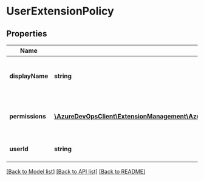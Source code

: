 # UserExtensionPolicy

## Properties
Name | Type | Description | Notes
------------ | ------------- | ------------- | -------------
**displayName** | **string** | User display name that this policy refers to | [optional] 
**permissions** | [**\AzureDevOpsClient\ExtensionManagement\AzureDevOpsClient\ExtensionManagement\Model\ExtensionPolicy**](ExtensionPolicy.md) | The extension policy applied to the user | [optional] 
**userId** | **string** | User id that this policy refers to | [optional] 

[[Back to Model list]](../README.md#documentation-for-models) [[Back to API list]](../README.md#documentation-for-api-endpoints) [[Back to README]](../README.md)


